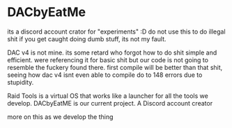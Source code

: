 # DACbyEatMe

its a discord account crator for "experiments" :D
do not use this to do illegal shit
if you get caught doing dumb stuff, its not my fault. 

DAC v4 is not mine. its some retard who forgot how to do shit simple and efficient. 
were referencing it for basic shit but our code is not going to resemble the fuckery found there.
first compile will be better than that shit, seeing how dac v4 isnt even able to compile do to 148 errors due to stupidity.

Raid Tools is a virtual OS that works like a launcher for all the tools we develop.
DACbyEatME is our current project. A Discord account creator



more on this as we develop the thing
